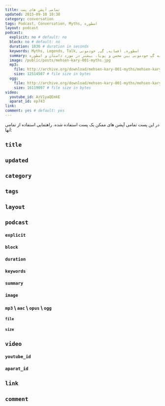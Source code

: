 ```yaml
---
title: تمامی آپشن های پست
updated: 2015-09-10 10:38
category: conversation
tags: Podcast, Conversation, Myths, اسطوره
layout: podcast
podcast:
  explicit: no # default: no
  block: no # default: no
  duration: 1836 # duration in seconds
  keywords: Myths, Legends, Talk, اسطوره, افسانه, گپ, خودمونی
  summary: یه گپ خودمونی بین محسن و پویا، بیشتر در مورد داستان و اسطوره
  image: /public/posts/mehsen-kary-001-myths.jpg
  mp3:
    file: http://archive.org/download/mehsen-kary-001-myths/mehsen-kary-001-myths.mp3
    size: 12514507 # file size in bytes
  ogg:
    file: http://archive.org/download/mehsen-kary-001-myths/mehsen-kary-001-myths.ogg
    size: 16119097 # file size in bytes
video:
  youtube_id: AzV1yaQEmkE
  aparat_id: ep743
link:
comment: yes # default: yes
---
```

در این پست تمامی آپشن های ممکن یک پست استفاده شده. راهنمایی استفاده از تمامی آنها:

## `title`

## `updated`

## `category`

## `tags`

## `layout`

## `podcast`

### `explicit`

### `block`

### `duration`

### `keywords`

### `summary`

### `image`

### `mp3` \ `aac` \ `opus` \ `ogg`

#### `file`

#### `size`

## `video`

### `youtube_id`

### `aparat_id`

## `link`

## `comment`
